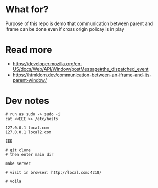 # What for?

Purpose of this repo is demo that communication between parent and iframe can be done even if cross origin policay is in play

# Read more

- https://developer.mozilla.org/en-US/docs/Web/API/Window/postMessage#the_dispatched_event
- https://htmldom.dev/communication-between-an-iframe-and-its-parent-window/

# Dev notes

```
# run as sudo -> sudo -i
cat <<EEE >> /etc/hosts

127.0.0.1 local.com
127.0.0.1 local2.com

EEE

# git clone
# then enter main dir

make server

# visit in browser: http://local.com:4218/

# voila
```